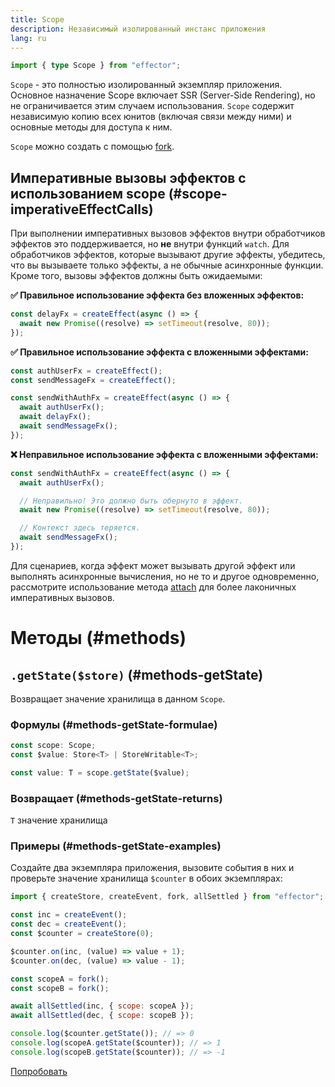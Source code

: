 ```yaml
---
title: Scope
description: Независимый изолированный инстанс приложения
lang: ru
---
```


```ts
import { type Scope } from "effector";
```

`Scope` - это полностью изолированный экземпляр приложения.
Основное назначение Scope включает SSR (Server-Side Rendering), но не ограничивается этим случаем использования. `Scope` содержит независимую копию всех юнитов (включая связи между ними) и основные методы для доступа к ним.

`Scope` можно создать с помощью [fork](/ru/api/effector/fork).

## Императивные вызовы эффектов с использованием scope (#scope-imperativeEffectCalls)

При выполнении императивных вызовов эффектов внутри обработчиков эффектов это поддерживается, но **не** внутри функций `watch`. Для обработчиков эффектов, которые вызывают другие эффекты, убедитесь, что вы вызываете только эффекты, а не обычные асинхронные функции. Кроме того, вызовы эффектов должны быть ожидаемыми:

**✅ Правильное использование эффекта без вложенных эффектов:**

```js
const delayFx = createEffect(async () => {
  await new Promise((resolve) => setTimeout(resolve, 80));
});
```

**✅ Правильное использование эффекта с вложенными эффектами:**

```js
const authUserFx = createEffect();
const sendMessageFx = createEffect();

const sendWithAuthFx = createEffect(async () => {
  await authUserFx();
  await delayFx();
  await sendMessageFx();
});
```

**❌ Неправильное использование эффекта с вложенными эффектами:**

```js
const sendWithAuthFx = createEffect(async () => {
  await authUserFx();

  // Неправильно! Это должно быть обернуто в эффект.
  await new Promise((resolve) => setTimeout(resolve, 80));

  // Контекст здесь теряется.
  await sendMessageFx();
});
```

Для сценариев, когда эффект может вызывать другой эффект или выполнять асинхронные вычисления, но не то и другое одновременно, рассмотрите использование метода [attach](/en/api/effector/attach) для более лаконичных императивных вызовов.

# Методы (#methods)

## `.getState($store)` (#methods-getState)

Возвращает значение хранилища в данном `Scope`.

### Формулы (#methods-getState-formulae)

```ts
const scope: Scope;
const $value: Store<T> | StoreWritable<T>;

const value: T = scope.getState($value);
```

### Возвращает (#methods-getState-returns)

`T` значение хранилища

### Примеры (#methods-getState-examples)

Создайте два экземпляра приложения, вызовите события в них и проверьте значение хранилища `$counter` в обоих экземплярах:

```js
import { createStore, createEvent, fork, allSettled } from "effector";

const inc = createEvent();
const dec = createEvent();
const $counter = createStore(0);

$counter.on(inc, (value) => value + 1);
$counter.on(dec, (value) => value - 1);

const scopeA = fork();
const scopeB = fork();

await allSettled(inc, { scope: scopeA });
await allSettled(dec, { scope: scopeB });

console.log($counter.getState()); // => 0
console.log(scopeA.getState($counter)); // => 1
console.log(scopeB.getState($counter)); // => -1
```

[Попробовать](https://share.effector.dev/0grlV3bA)
```
